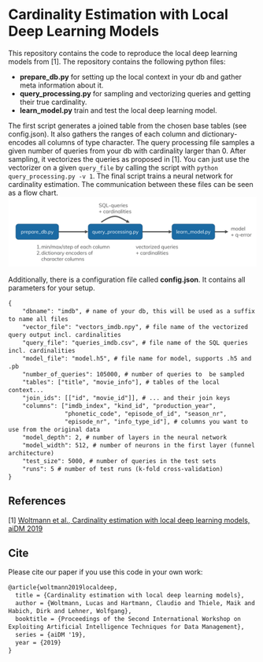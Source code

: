 Cardinality Estimation with Local Deep Learning Models
====

This repository contains the code to reproduce the local deep learning models from [1].
The repository contains the following python files:

* **prepare_db.py** for setting up the local context in your db and gather meta information about it.
* **query_processing.py** for sampling and vectorizing queries and getting their true cardinality.
* **learn_model.py** train and test the local deep learning model.

The first script generates a joined table from the chosen base tables (see config.json). It also gathers the ranges of each column and dictionary-encodes all columns of type character. The query processing file samples a given number of queries from your db with cardinality larger than 0. After sampling, it vectorizes the queries as proposed in [1]. You can just use the vectorizer on a given `query_file` by calling the script with `python query_processing.py -v 1`. The final script trains a neural network for cardinality estimation. The communication between these files can be seen as a flow chart.
![flow chart](overview.png)

Additionally, there is a configuration file called **config.json**. It contains all parameters for your setup.
```
{
    "dbname": "imdb", # name of your db, this will be used as a suffix to name all files
    "vector_file": "vectors_imdb.npy", # file name of the vectorized query output incl. cardinalities
    "query_file": "queries_imdb.csv", # file name of the SQL queries incl. cardinalities
    "model_file": "model.h5", # file name for model, supports .h5 and .pb
    "number_of_queries": 105000, # number of queries to  be sampled
    "tables": ["title", "movie_info"], # tables of the local context...
    "join_ids": [["id", "movie_id"]], # ... and their join keys
    "columns": ["imdb_index", "kind_id", "production_year", 
                "phonetic_code", "episode_of_id", "season_nr", 
                "episode_nr", "info_type_id"], # columns you want to use from the original data
    "model_depth": 2, # number of layers in the neural network
    "model_width": 512, # number of neurons in the first layer (funnel architecture)
    "test_size": 5000, # number of queries in the test sets
    "runs": 5 # number of test runs (k-fold cross-validation)
}
```

## References

[1] [Woltmann et al., Cardinality estimation with local deep learning models, aiDM 2019](https://dl.acm.org/citation.cfm?id=3329875)

## Cite

Please cite our paper if you use this code in your own work:
```
@article{woltmann2019localdeep,
  title = {Cardinality estimation with local deep learning models},
  author = {Woltmann, Lucas and Hartmann, Claudio and Thiele, Maik and Habich, Dirk and Lehner, Wolfgang},
  booktitle = {Proceedings of the Second International Workshop on Exploiting Artificial Intelligence Techniques for Data Management},
  series = {aiDM '19},
  year = {2019}
}
```
